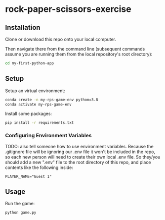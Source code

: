 # rock-paper-scissors-exercise

## Installation

Clone or download this repo onto your local computer.

Then navigate there from the command line (subsequent commands assume you are running them from the local repository's root directory):

```sh
cd my-first-python-app
```

## Setup

Setup an virtual environment:

```sh
conda create -n my-rps-game-env python=3.8
conda activate my-rps-game-env
```

Install some packages:

```sh
pip install -r requirements.txt
```

### Configuring Environment Variables

TODO: also tell someone how to use environment variables. Because the .gitignore file will be ignoring our .env file it won't be included in the repo, so each new person will need to create their own local .env file. So they/you should add a new ".env" file to the root directory of this repo, and place contents like the following inside:


```
PLAYER_NAME="Guest 1"
```

## Usage

Run the game:

```sh
python game.py
```